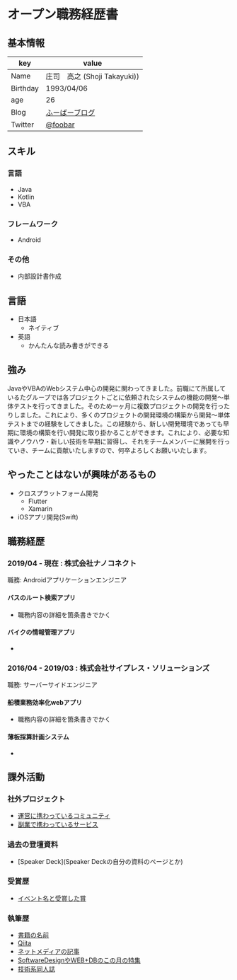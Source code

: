 # オープン職務経歴書

## 基本情報

|key|value|
|---|-----|
|Name|庄司　高之 (Shoji Takayuki))|
|Birthday|1993/04/06|
|age|26|
|Blog|[ふーばーブログ](http://foobar.blog.com)|
|Twitter|[@foobar](https://twitter.com/foobar)|

## スキル
### 言語

- Java
- Kotlin
- VBA

### フレームワーク

- Android

### その他

- 内部設計書作成

## 言語

- 日本語
  - ネイティブ
- 英語
  - かんたんな読み書きができる

## 強み
JavaやVBAのWebシステム中心の開発に関わってきました。前職にて所属しているたグループでは各プロジェクトごとに依頼されたシステムの機能の開発～単体テストを行ってきました。そのため一ヶ月に複数プロジェクトの開発を行ったりしました。これにより、多くのプロジェクトの開発環境の構築から開発～単体テストまでの経験をしてきました。この経験から、新しい開発環境であっても早期に環境の構築を行い開発に取り掛かることができます。これにより、必要な知識やノウハウ・新しい技術を早期に習得し、それをチームメンバーに展開を行っていき、チームに貢献いたしますので、何卒よろしくお願いいたします。

## やったことはないが興味があるもの

- クロスプラットフォーム開発
  - Flutter
  - Xamarin
- iOSアプリ開発(Swift)

## 職務経歴

### 2019/04 - 現在 : 株式会社ナノコネクト

職務: Androidアプリケーションエンジニア

#### バスのルート検索アプリ

- 職務内容の詳細を箇条書きでかく

#### バイクの情報管理アプリ

- 

### 2016/04 - 2019/03 : 株式会社サイプレス・ソリューションズ

職務: サーバーサイドエンジニア

#### 船積業務効率化webアプリ

- 職務内容の詳細を箇条書きでかく

#### 薄板採算計画システム

- 


## 課外活動

### 社外プロジェクト
* [運営に携わっているコミュニティ](そのコミュニティのconnpassやカンファレンスページのリンクとか)
* [副業で携わっているサービス](そのサービスのランディングページのリンクとか)

### 過去の登壇資料
* [Speaker Deck](Speaker Deckの自分の資料のページとか)

### 受賞歴
* [イベント名と受賞した賞](イベントのランディングページのリンクや、結果がわかる記事など)

### 執筆歴
* [書籍の名前](Amazonのリンクとか)
* [Qiita](Qiitaの自分のプロフィールのリンクとか)
* [ネットメディアの記事](記事のリンクとか)
* [SoftwareDesignやWEB+DBのこの月の特集](その月のアーカイブのリンクとか)
* [技術系同人誌](boothのリンクとか自分のサイトの紹介リンクとか)
